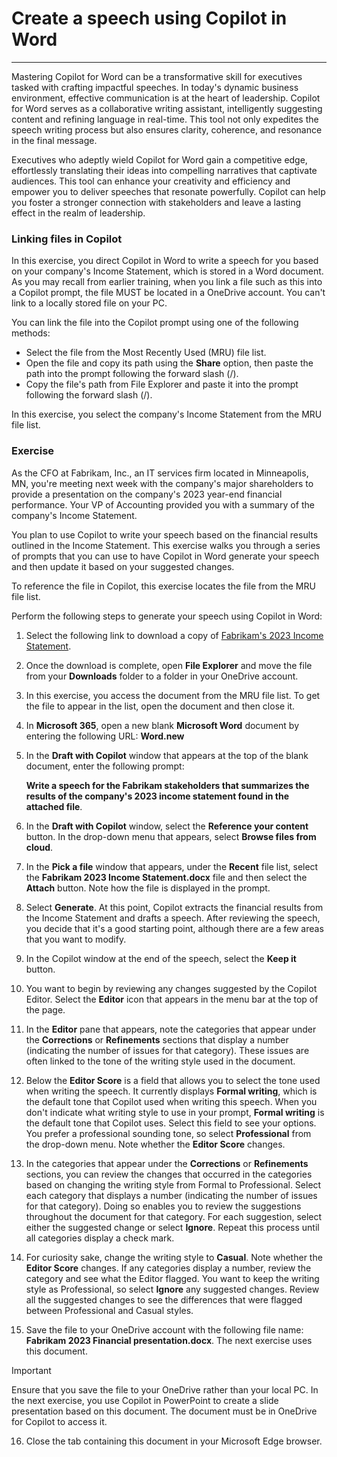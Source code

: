 
# Create a speech using Copilot in Word
---
Mastering Copilot for Word can be a transformative skill for executives tasked with crafting impactful speeches. In today's dynamic business environment, effective communication is at the heart of leadership. Copilot for Word serves as a collaborative writing assistant, intelligently suggesting content and refining language in real-time. This tool not only expedites the speech writing process but also ensures clarity, coherence, and resonance in the final message.

Executives who adeptly wield Copilot for Word gain a competitive edge, effortlessly translating their ideas into compelling narratives that captivate audiences. This tool can enhance your creativity and efficiency and empower you to deliver speeches that resonate powerfully. Copilot can help you foster a stronger connection with stakeholders and leave a lasting effect in the realm of leadership.

### Linking files in Copilot

In this exercise, you direct Copilot in Word to write a speech for you based on your company's Income Statement, which is stored in a Word document. As you may recall from earlier training, when you link a file such as this into a Copilot prompt, the file MUST be located in a OneDrive account. You can't link to a locally stored file on your PC.

You can link the file into the Copilot prompt using one of the following methods:

 -  Select the file from the Most Recently Used (MRU) file list.
 -  Open the file and copy its path using the **Share** option, then paste the path into the prompt following the forward slash (/).
 -  Copy the file's path from File Explorer and paste it into the prompt following the forward slash (/).

In this exercise, you select the company's Income Statement from the MRU file list.

### Exercise

As the CFO at Fabrikam, Inc., an IT services firm located in Minneapolis, MN, you're meeting next week with the company's major shareholders to provide a presentation on the company's 2023 year-end financial performance. Your VP of Accounting provided you with a summary of the company's Income Statement.

You plan to use Copilot to write your speech based on the financial results outlined in the Income Statement. This exercise walks you through a series of prompts that you can use to have Copilot in Word generate your speech and then update it based on your suggested changes.

To reference the file in Copilot, this exercise locates the file from the MRU file list.

Perform the following steps to generate your speech using Copilot in Word:

1.  Select the following link to download a copy of [Fabrikam's 2023 Income Statement](https://edxinteractivepage.blob.core.windows.net/ms-4004/Fabrikam%202023%20Income%20Statement.docx).
2.  Once the download is complete, open **File Explorer** and move the file from your **Downloads** folder to a folder in your OneDrive account.
3.  In this exercise, you access the document from the MRU file list. To get the file to appear in the list, open the document and then close it.
4.  In **Microsoft 365**, open a new blank **Microsoft Word** document by entering the following URL: **Word.new** 
5.  In the **Draft with Copilot** window that appears at the top of the blank document, enter the following prompt:
    
    **Write a speech for the Fabrikam stakeholders that summarizes the results of the company's 2023 income statement found in the attached file**.
6.  In the **Draft with Copilot** window, select the **Reference your content** button. In the drop-down menu that appears, select **Browse files from cloud**.
7.  In the **Pick a file** window that appears, under the **Recent** file list, select the **Fabrikam 2023 Income Statement.docx** file and then select the **Attach** button. Note how the file is displayed in the prompt.
8.  Select **Generate**. At this point, Copilot extracts the financial results from the Income Statement and drafts a speech. After reviewing the speech, you decide that it's a good starting point, although there are a few areas that you want to modify.
9.  In the Copilot window at the end of the speech, select the **Keep it** button.
10. You want to begin by reviewing any changes suggested by the Copilot Editor. Select the **Editor** icon that appears in the menu bar at the top of the page.
11. In the **Editor** pane that appears, note the categories that appear under the **Corrections** or **Refinements** sections that display a number (indicating the number of issues for that category). These issues are often linked to the tone of the writing style used in the document.
12. Below the **Editor Score** is a field that allows you to select the tone used when writing the speech. It currently displays **Formal writing**, which is the default tone that Copilot used when writing this speech. When you don't indicate what writing style to use in your prompt, **Formal writing** is the default tone that Copilot uses. Select this field to see your options. You prefer a professional sounding tone, so select **Professional** from the drop-down menu. Note whether the **Editor Score** changes.
13. In the categories that appear under the **Corrections** or **Refinements** sections, you can review the changes that occurred in the categories based on changing the writing style from Formal to Professional. Select each category that displays a number (indicating the number of issues for that category). Doing so enables you to review the suggestions throughout the document for that category. For each suggestion, select either the suggested change or select **Ignore**. Repeat this process until all categories display a check mark.
14. For curiosity sake, change the writing style to **Casual**. Note whether the **Editor Score** changes. If any categories display a number, review the category and see what the Editor flagged. You want to keep the writing style as Professional, so select **Ignore** any suggested changes. Review all the suggested changes to see the differences that were flagged between Professional and Casual styles.
15. Save the file to your OneDrive account with the following file name: **Fabrikam 2023 Financial presentation.docx**. The next exercise uses this document.
    
> [!IMPORTANT]
> Ensure that you save the file to your OneDrive rather than your local PC. In the next exercise, you use Copilot in PowerPoint to create a slide presentation based on this document. The document must be in OneDrive for Copilot to access it.
16. Close the tab containing this document in your Microsoft Edge browser.
